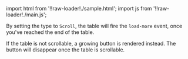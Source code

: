 import html from '!!raw-loader!./sample.html';
import js from '!!raw-loader!./main.js';

By setting the type to `Scroll`, the table will fire the `load-more` event, once you've reached the end of the table.

If the table is not scrollable, a growing button is rendered instead. The button will disappear once the table is
scrollable.

<Editor html={html} js={js} />
